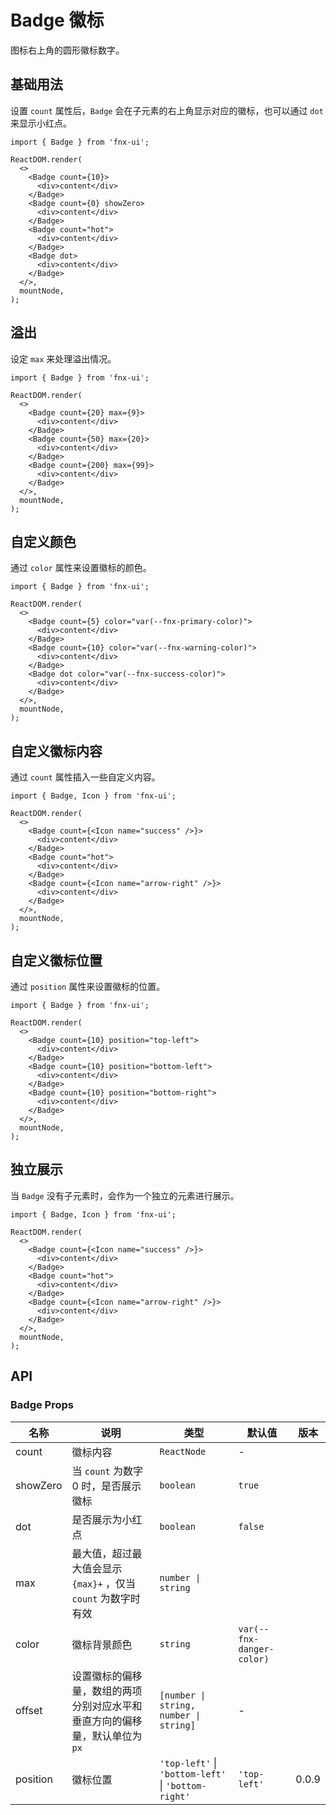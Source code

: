# Badge 徽标

图标右上角的圆形徽标数字。

## 基础用法

设置 `count` 属性后，`Badge` 会在子元素的右上角显示对应的徽标，也可以通过 `dot` 来显示小红点。

```tsx
import { Badge } from 'fnx-ui';

ReactDOM.render(
  <>
    <Badge count={10}>
      <div>content</div>
    </Badge>
    <Badge count={0} showZero>
      <div>content</div>
    </Badge>
    <Badge count="hot">
      <div>content</div>
    </Badge>
    <Badge dot>
      <div>content</div>
    </Badge>
  </>,
  mountNode,
);
```

## 溢出

设定 `max` 来处理溢出情况。

```tsx
import { Badge } from 'fnx-ui';

ReactDOM.render(
  <>
    <Badge count={20} max={9}>
      <div>content</div>
    </Badge>
    <Badge count={50} max={20}>
      <div>content</div>
    </Badge>
    <Badge count={200} max={99}>
      <div>content</div>
    </Badge>
  </>,
  mountNode,
);
```

## 自定义颜色

通过 `color` 属性来设置徽标的颜色。

```tsx
import { Badge } from 'fnx-ui';

ReactDOM.render(
  <>
    <Badge count={5} color="var(--fnx-primary-color)">
      <div>content</div>
    </Badge>
    <Badge count={10} color="var(--fnx-warning-color)">
      <div>content</div>
    </Badge>
    <Badge dot color="var(--fnx-success-color)">
      <div>content</div>
    </Badge>
  </>,
  mountNode,
);
```

## 自定义徽标内容

通过 `count` 属性插入一些自定义内容。

```tsx
import { Badge, Icon } from 'fnx-ui';

ReactDOM.render(
  <>
    <Badge count={<Icon name="success" />}>
      <div>content</div>
    </Badge>
    <Badge count="hot">
      <div>content</div>
    </Badge>
    <Badge count={<Icon name="arrow-right" />}>
      <div>content</div>
    </Badge>
  </>,
  mountNode,
);
```

## 自定义徽标位置

通过 `position` 属性来设置徽标的位置。

```tsx
import { Badge } from 'fnx-ui';

ReactDOM.render(
  <>
    <Badge count={10} position="top-left">
      <div>content</div>
    </Badge>
    <Badge count={10} position="bottom-left">
      <div>content</div>
    </Badge>
    <Badge count={10} position="bottom-right">
      <div>content</div>
    </Badge>
  </>,
  mountNode,
);
```

## 独立展示

当 `Badge` 没有子元素时，会作为一个独立的元素进行展示。

```tsx
import { Badge, Icon } from 'fnx-ui';

ReactDOM.render(
  <>
    <Badge count={<Icon name="success" />}>
      <div>content</div>
    </Badge>
    <Badge count="hot">
      <div>content</div>
    </Badge>
    <Badge count={<Icon name="arrow-right" />}>
      <div>content</div>
    </Badge>
  </>,
  mountNode,
);
```

## API

### Badge Props

| 名称     | 说明                                                                        | 类型                                                | 默认值                    | 版本  |
| -------- | --------------------------------------------------------------------------- | --------------------------------------------------- | ------------------------- | ----- |
| count    | 徽标内容                                                                    | `ReactNode`                                         | -                         |       |
| showZero | 当 `count` 为数字 0 时，是否展示徽标                                        | `boolean`                                           | `true`                    |       |
| dot      | 是否展示为小红点                                                            | `boolean`                                           | `false`                   |       |
| max      | 最大值，超过最大值会显示 `{max}+` ，仅当 `count` 为数字时有效               | `number \| string`                                  |                           |       |
| color    | 徽标背景颜色                                                                | `string`                                            | `var(--fnx-danger-color)` |       |
| offset   | 设置徽标的偏移量，数组的两项分别对应水平和垂直方向的偏移量，默认单位为 `px` | `[number \| string, number \| string]`              | -                         |       |
| position | 徽标位置                                                                    | `'top-left'` \| `'bottom-left'` \| `'bottom-right'` | `'top-left'`              | 0.0.9 |
